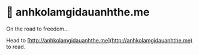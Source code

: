 # 👋 anhkolamgidauanhthe.me

On the road to freedom...

Head to [http://anhkolamgidauanhthe.me](http://anhkolamgidauanhthe.me) to read.
